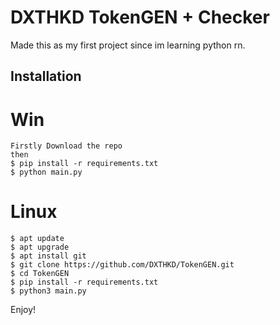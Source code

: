 # DXTHKD TokenGEN + Checker

Made this as my first project since im learning python rn.

## Installation

# Win
```
Firstly Download the repo
then
$ pip install -r requirements.txt
$ python main.py
```
# Linux
```
$ apt update
$ apt upgrade
$ apt install git
$ git clone https://github.com/DXTHKD/TokenGEN.git
$ cd TokenGEN 
$ pip install -r requirements.txt
$ python3 main.py
```

Enjoy!
